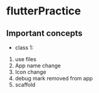 # flutterPractice

## Important concepts
 - class 1: 
 1. use files
 2. App name change
 3. Icon change
 4. debug mark removed from app
 5. scaffold